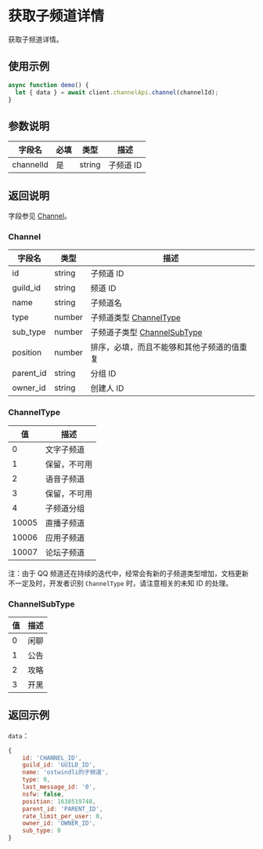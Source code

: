 # 获取子频道详情

获取子频道详情。

## 使用示例

```javascript
async function demo() {
  let { data } = await client.channelApi.channel(channelId);
}
```

## 参数说明

| 字段名    | 必填 | 类型   | 描述      |
| --------- | ---- | ------ | --------- |
| channelId | 是   | string | 子频道 ID |

## 返回说明

字段参见 [Channel](#channel)。

### Channel

| 字段名    | 类型   | 描述                                           |
| --------- | ------ | ---------------------------------------------- |
| id        | string | 子频道 ID                                      |
| guild_id  | string | 频道 ID                                        |
| name      | string | 子频道名                                       |
| type      | number | 子频道类型 [ChannelType](#channeltype)         |
| sub_type  | number | 子频道子类型 [ChannelSubType](#channelsubtype) |
| position  | number | 排序，必填，而且不能够和其他子频道的值重复     |
| parent_id | string | 分组 ID                                        |
| owner_id  | string | 创建人 ID                                      |

### ChannelType

| 值    | 描述         |
| ----- | ------------ |
| 0     | 文字子频道   |
| 1     | 保留，不可用 |
| 2     | 语音子频道   |
| 3     | 保留，不可用 |
| 4     | 子频道分组   |
| 10005 | 直播子频道   |
| 10006 | 应用子频道   |
| 10007 | 论坛子频道   |

注：由于 QQ 频道还在持续的迭代中，经常会有新的子频道类型增加，文档更新不一定及时，开发者识别 `ChannelType` 时，请注意相关的未知 ID 的处理。

### ChannelSubType

| 值  | 描述 |
| --- | ---- |
| 0   | 闲聊 |
| 1   | 公告 |
| 2   | 攻略 |
| 3   | 开黑 |

## 返回示例

`data`：

```js
{
    id: 'CHANNEL_ID',
    guild_id: 'GUILD_ID',
    name: 'ostwindli的子频道',
    type: 0,
    last_message_id: '0',
    nsfw: false,
    position: 1638519748,
    parent_id: 'PARENT_ID',
    rate_limit_per_user: 0,
    owner_id: 'OWNER_ID',
    sub_type: 0
}
```
